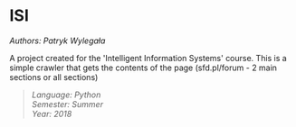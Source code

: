 # ISI
*Authors: Patryk Wylegała*

A project created for the 'Intelligent Information Systems' course. This is a simple crawler that gets the contents of the page (sfd.pl/forum - 2 main sections or all sections)

>*Language: Python* <br>
>*Semester: Summer* <br>
>*Year: 2018*